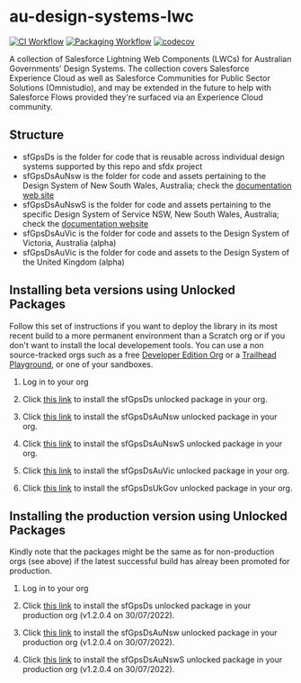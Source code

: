 # au-design-systems-lwc

[![CI Workflow](https://github.com/eschweitzer78/au-design-systems-lwc/workflows/CI/badge.svg)](https://github.com/eschwetzer78/au-design-systems-lwc/actions?query=workflow%3ACI) [![Packaging Workflow](https://github.com/eschweitzer78/au-design-systems-lwc/workflows/Packaging/badge.svg)](https://github.com/eschweitzer78/au-design-systems-lwc/actions?query=workflow%3A%22Packaging%22) [![codecov](https://codecov.io/gh/eschweitzer78/au-design-systems-lwc/branch/main/graph/badge.svg)](https://codecov.io/gh/eschweitzer78/au-design-systems-lwc)

A collection of Salesforce Lightning Web Components (LWCs) for Australian Governments' Design Systems. The collection
covers Salesforce Experience Cloud as well as Salesforce Communities for Public Sector Solutions (Omnistudio), and may be extended in the future to help with Salesforce Flows provided they're surfaced via an Experience Cloud community.

## Structure

- sfGpsDs is the folder for code that is reusable across individual design systems supported by this repo and sfdx project
- sfGpsDsAuNsw is the folder for code and assets pertaining to the Design System of New South Wales, Australia; check the [documentation web site](https://nsw.dsforce.dev)
- sfGpsDsAuNswS is the folder for code and assets pertaining to the specific Design System of Service NSW, New South Wales, Australia; check the [documentation website](https://nsws.dsforce.dev)
- sfGpsDsAuVic is the folder for code and assets to the Design System of Victoria, Australia (alpha)
- sfGpsDsAuVic is the folder for code and assets to the Design System of the United Kingdom (alpha)

## Installing beta versions using Unlocked Packages

Follow this set of instructions if you want to deploy the library in its most recent build to a more permanent environment than a Scratch org or if you don't want to install the local developement tools. You can use a non source-tracked orgs such as a free [Developer Edition Org](https://developer.salesforce.com/signup) or a [Trailhead Playground](https://trailhead.salesforce.com/), or one of your sandboxes.

1. Log in to your org

1. Click <a href="https://login.salesforce.com/packaging/installPackage.apexp?p0=04t5j000000MNFtAAO" title="sfGpsDs">this link</a> to install the sfGpsDs unlocked package in your org.

1. Click <a href="https://login.salesforce.com/packaging/installPackage.apexp?p0=04t5j000000MNFyAAO" title="sfGpsDsAuNsw">this link</a> to install the sfGpsDsAuNsw unlocked package in your org.

1. Click <a href="https://login.salesforce.com/packaging/installPackage.apexp?p0=04t5j000000MNG3AAO" title="sfGpsDsAuNswS">this link</a> to install the sfGpsDsAuNswS unlocked package in your org.

1. Click <a href="https://login.salesforce.com/packaging/installPackage.apexp?p0=04t5j000000MNG8AAO" title="sfGpsDsAuVic">this link</a> to install the sfGpsDsAuVic unlocked package in your org.

1. Click <a href="https://login.salesforce.com/packaging/installPackage.apexp?p0=04t5j000000MNGDAA4" title="sfGpsDsUkGov">this link</a> to install the sfGpsDsUkGov unlocked package in your org.

## Installing the production version using Unlocked Packages

Kindly note that the packages might be the same as for non-production orgs (see above) if the latest successful build has alreay been promoted for production.

1. Log in to your org

1. Click <a href="https://login.salesforce.com/packaging/installPackage.apexp?p0=04t5j000000kuUQAAY">this link</a> to install the sfGpsDs unlocked package in your production org (v1.2.0.4 on 30/07/2022).

1. Click <a href="https://login.salesforce.com/packaging/installPackage.apexp?p0=04t5j000000kuUVAAY">this link</a> to install the sfGpsDsAuNsw unlocked package in your production org (v1.2.0.4 on 30/07/2022).

1. Click <a href="https://login.salesforce.com/packaging/installPackage.apexp?p0=04t5j000000kuUaAAI">this link</a> to install the sfGpsDsAuNswS unlocked package in your production org (v1.2.0.4 on 30/07/2022).
